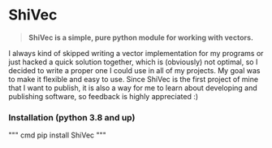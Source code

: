 # ShiVec
> __ShiVec is a simple, pure python module for working with vectors.__

I always kind of skipped writing a vector implementation for my programs or just hacked a quick solution together, which is (obviously) not optimal, so I decided to 
write a proper one I could use in all of my projects. My goal was to make it flexible and easy to use. Since ShiVec is the first project of mine that I want to 
publish, it is also a way for me to learn about developing and publishing software, so feedback is highly appreciated :)

### Installation (python 3.8 and up)
""" cmd
pip install ShiVec
"""
